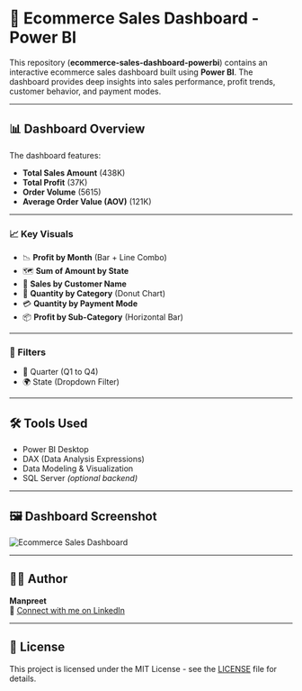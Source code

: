 # 🛒 Ecommerce Sales Dashboard - Power BI

This repository (**ecommerce-sales-dashboard-powerbi**) contains an interactive ecommerce sales dashboard built using **Power BI**. The dashboard provides deep insights into sales performance, profit trends, customer behavior, and payment modes.

---

## 📊 Dashboard Overview

The dashboard features:
- **Total Sales Amount** (438K)
- **Total Profit** (37K)
- **Order Volume** (5615)
- **Average Order Value (AOV)** (121K)

---

### 📈 Key Visuals
- 📉 **Profit by Month** (Bar + Line Combo)
- 🗺️ **Sum of Amount by State**
- 👥 **Sales by Customer Name**
- 🧁 **Quantity by Category** (Donut Chart)
- 💳 **Quantity by Payment Mode**
- 📦 **Profit by Sub-Category** (Horizontal Bar)

---

### 📌 Filters
- 📆 Quarter (Q1 to Q4)
- 🌍 State (Dropdown Filter)

---

## 🛠️ Tools Used
- Power BI Desktop
- DAX (Data Analysis Expressions)
- Data Modeling & Visualization
- SQL Server *(optional backend)*

---

## 🖼️ Dashboard Screenshot

![Ecommerce Sales Dashboard](Screenshot.png)

---

## 🙋‍♂️ Author

**Manpreet**  
📎 [Connect with me on LinkedIn](https://www.linkedin.com/in/YOUR-LINKEDIN-ID)

---

## 📄 License
This project is licensed under the MIT License - see the [LICENSE](LICENSE) file for details.


